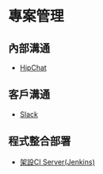 # 專案管理

## 內部溝通
* [HipChat](https://www.hipchat.com/)

## 客戶溝通
* [Slack](https://slack.com/)

## 程式整合部署
* [架設CI Server(Jenkins)](http://joel-zhong.logdown.com/posts/545549/setup-ci-server-using-jenkins)
